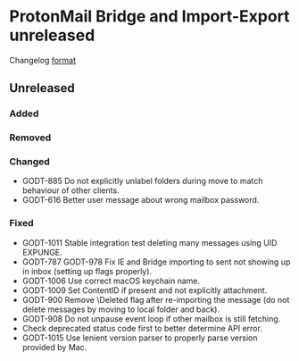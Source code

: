 # ProtonMail Bridge and Import-Export unreleased

Changelog [format](http://keepachangelog.com/en/1.0.0/)

## Unreleased

### Added

### Removed

### Changed
* GODT-885 Do not explicitly unlabel folders during move to match behaviour of other clients.
* GODT-616 Better user message about wrong mailbox password.

### Fixed
* GODT-1011 Stable integration test deleting many messages using UID EXPUNGE.
* GODT-787 GODT-978 Fix IE and Bridge importing to sent not showing up in inbox (setting up flags properly).
* GODT-1006 Use correct macOS keychain name.
* GODT-1009 Set ContentID if present and not explicitly attachment.
* GODT-900 Remove \Deleted flag after re-importing the message (do not delete messages by moving to local folder and back).
* GODT-908 Do not unpause event loop if other mailbox is still fetching.
* Check deprecated status code first to better determine API error.
* GODT-1015 Use lenient version parser to properly parse version provided by Mac.
